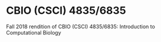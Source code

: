 # CBIO (CSCI) 4835/6835

Fall 2018 rendition of CBIO (CSCI) 4835/6835: Introduction to Computational Biology
